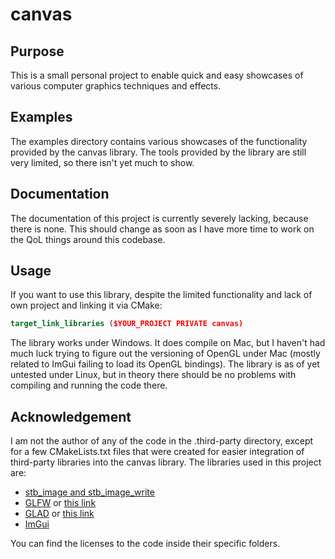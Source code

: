 # canvas

## Purpose

This is a small personal project to enable quick and easy showcases of
various computer graphics techniques and effects.

## Examples

The examples directory contains various showcases of the functionality provided
by the canvas library. The tools provided by the library are still very limited,
so there isn't yet much to show.

## Documentation

The documentation of this project is currently severely lacking,
because there is none. This should change as soon as I have more time to
work on the QoL things around this codebase.

## Usage

If you want to use this library, despite the limited functionality and lack of
own project and linking it via CMake:
```cmake
target_link_libraries ($YOUR_PROJECT PRIVATE canvas)
```

The library works under Windows. It does compile on Mac, but I haven't had much
luck trying to figure out the versioning of OpenGL under Mac (mostly related to ImGui
failing to load its OpenGL bindings). The library is as of yet untested under Linux,
but in theory there should be no problems with compiling and running the code there.

## Acknowledgement

I am not the author of any of the code in the .third-party directory,
except for a few CMakeLists.txt files that were created for easier integration of
third-party libraries into the canvas library. The libraries used in this project are:

- [stb_image and stb_image_write](https://github.com/nothings/stb)
- [GLFW](https://github.com/glfw/glfw) or [this link](https://www.glfw.org/)
- [GLAD](https://github.com/Dav1dde/glad) or [this link](https://glad.dav1d.de/)
- [ImGui](https://github.com/ocornut/imgui)

You can find the licenses to the code inside their specific folders.
